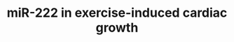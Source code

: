 ---
annotations:
- id: PW:0000004
  parent: regulatory pathway
  type: Pathway Ontology
  value: regulatory pathway
- id: CL:0000746
  parent: native cell
  type: Cell Type Ontology
  value: cardiac muscle cell
- id: PW:0000808
  parent: regulatory pathway
  type: Pathway Ontology
  value: microRNA pathway
authors:
- Khanspers
- AlexanderPico
- Elisa
- Eweitz
communities:
- ExRNA
description: miR-222 is necessary for exercise-induced cardiac growth and protects
  against pathological cardiac remodeling.
last-edited: 2021-06-04
organisms:
- Mus musculus
redirect_from:
- /index.php/Pathway:WP2928
- /instance/WP2928
- /instance/WP2928_r118946
revision: r118946
schema-jsonld:
- '@context': https://schema.org/
  '@id': https://wikipathways.github.io/pathways/WP2928.html
  '@type': Dataset
  creator:
    '@type': Organization
    name: WikiPathways
  description: miR-222 is necessary for exercise-induced cardiac growth and protects
    against pathological cardiac remodeling.
  keywords:
  - Cdkn1b
  - Hipk1
  - Hipk2
  - Hmbox1
  license: CC0
  name: miR-222 in exercise-induced cardiac growth
seo: CreativeWork
title: miR-222 in exercise-induced cardiac growth
wpid: WP2928
---